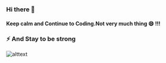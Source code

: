 ### Hi there 👋


#### Keep calm and Continue to Coding.Not very much thing 😄 !!!
### ⚡ And Stay to be strong
![alttext](https://media3.giphy.com/media/iIqmM5tTjmpOB9mpbn/source.gif)


<!--
**Hacktin/Hacktin** is a ✨ _special_ ✨ repository because its `README.md` (this file) appears on your GitHub profile.

Here are some ideas to get you started:

- 🔭 I’m currently working on ...
- 🌱 I’m currently learning ...
- 👯 I’m looking to collaborate on ...
- 🤔 I’m looking for help with ...
- 💬 Ask me about ...
- 📫 How to reach me: ...
- 
- ⚡ Fun fact: ...
-->
